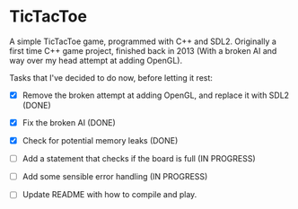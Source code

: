 TicTacToe
=========
A simple TicTacToe game, programmed with C++ and SDL2. 
Originally a first time C++ game project, finished back in 2013 (With a broken AI and way over my head attempt at adding OpenGL).

Tasks that I've decided to do now, before letting it rest:
- [x] Remove the broken attempt at adding OpenGL, and replace it with SDL2 (DONE)
- [x] Fix the broken AI (DONE)
- [x] Check for potential memory leaks (DONE)
- [ ] Add a statement that checks if the board is full (IN PROGRESS)
- [ ] Add some sensible error handling (IN PROGRESS)
- [ ] Update README with how to compile and play.
	
